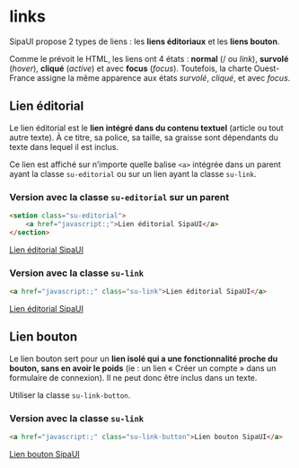 # links

SipaUI propose 2 types de liens&nbsp;: les **liens éditoriaux** et les **liens bouton**.

Comme le prévoit le HTML, les liens ont 4 états&nbsp;: **normal** (/ ou *link*), **survolé** (*hover*), **cliqué** (*active*) et avec **focus** (*focus*). Toutefois, la charte Ouest-France assigne la même apparence aux états *survolé*, *cliqué*, et avec *focus*.

<!-- STORY -->

## Lien éditorial

Le lien éditorial est le **lien intégré dans du contenu textuel** (article ou tout autre texte). À ce titre, sa police, sa taille, sa graisse sont dépendants du texte dans lequel il est inclus.

Ce lien est affiché sur n’importe quelle balise `<a>` intégrée dans un parent ayant la classe `su-editorial` ou sur un lien ayant la classe `su-link`.

### Version avec la classe `su-editorial` sur un parent
```html
<setion class="su-editorial">
	<a href="javascript:;">Lien éditorial SipaUI</a>
</section>
```
<setion class="su-editorial">
	<a href="javascript:;">Lien éditorial SipaUI</a>
</section>

### Version avec la classe `su-link`
```html
<a href="javascript:;" class="su-link">Lien éditorial SipaUI</a>
```
<a href="javascript:;" class="su-link">Lien éditorial SipaUI</a>


## Lien bouton

Le lien bouton sert pour un **lien isolé qui a une fonctionnalité proche du bouton, sans en avoir le poids** (ie&nbsp;: un lien «&nbsp;Créer un compte&nbsp;» dans un formulaire de connexion). Il ne peut donc être inclus dans un texte.

Utiliser la classe `su-link-button`.

### Version avec la classe `su-link`
```html
<a href="javascript:;" class="su-link-button">Lien bouton SipaUI</a>
```
<a href="javascript:;" class="su-link-button">Lien bouton SipaUI</a>


